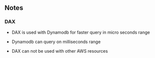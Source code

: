 ##  Notes

### DAX

* DAX is used with Dynamodb for faster query in micro seconds range

* Dynamodb can query on milliseconds range

* DAX can not be used with other AWS resources
